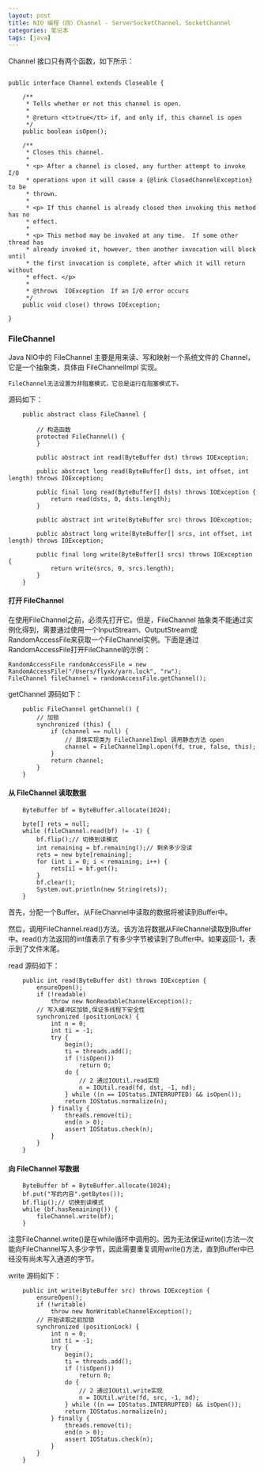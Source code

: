 ```yaml
---
layout: post
title: NIO 编程（四）Channel - ServerSocketChannel、SocketChannel
categories: 笔记本
tags: [java]
---
```


Channel 接口只有两个函数，如下所示：

```

public interface Channel extends Closeable {

    /**
     * Tells whether or not this channel is open.
     *
     * @return <tt>true</tt> if, and only if, this channel is open
     */
    public boolean isOpen();

    /**
     * Closes this channel.
     *
     * <p> After a channel is closed, any further attempt to invoke I/O
     * operations upon it will cause a {@link ClosedChannelException} to be
     * thrown.
     *
     * <p> If this channel is already closed then invoking this method has no
     * effect.
     *
     * <p> This method may be invoked at any time.  If some other thread has
     * already invoked it, however, then another invocation will block until
     * the first invocation is complete, after which it will return without
     * effect. </p>
     *
     * @throws  IOException  If an I/O error occurs
     */
    public void close() throws IOException;

}

```

### FileChannel

Java NIO中的 FileChannel 主要是用来读、写和映射一个系统文件的 Channel，它是一个抽象类，具体由 FileChannelImpl 实现。

`FileChannel无法设置为非阻塞模式，它总是运行在阻塞模式下。`

源码如下：

```
	public abstract class FileChannel {

		// 构造函数
		protected FileChannel() {
		}

		public abstract int read(ByteBuffer dst) throws IOException;

		public abstract long read(ByteBuffer[] dsts, int offset, int length) throws IOException;

		public final long read(ByteBuffer[] dsts) throws IOException {
		    return read(dsts, 0, dsts.length);
		}

		public abstract int write(ByteBuffer src) throws IOException;

		public abstract long write(ByteBuffer[] srcs, int offset, int length) throws IOException;

		public final long write(ByteBuffer[] srcs) throws IOException {
		    return write(srcs, 0, srcs.length);
		}
	}

```

#### 打开 FileChannel

在使用FileChannel之前，必须先打开它。但是，FileChannel 抽象类不能通过实例化得到，需要通过使用一个InputStream、OutputStream或RandomAccessFile来获取一个FileChannel实例。下面是通过RandomAccessFile打开FileChannel的示例：

```
RandomAccessFile randomAccessFile = new RandomAccessFile("/Users/flyxk/yarn.lock", "rw");
FileChannel fileChannel = randomAccessFile.getChannel();

```

getChannel 源码如下：

```
	public FileChannel getChannel() {
		// 加锁
	    synchronized (this) {
	        if (channel == null) {
	        	// 具体实现类为 FileChannelImpl 调用静态方法 open
	            channel = FileChannelImpl.open(fd, true, false, this);
	        }
	        return channel;
	    }
	}

```

#### 从 FileChannel 读取数据

```
	ByteBuffer bf = ByteBuffer.allocate(1024);

	byte[] rets = null;
	while (fileChannel.read(bf) != -1) {
	    bf.flip();// 切换到读模式
	    int remaining = bf.remaining();// 剩余多少没读
	    rets = new byte[remaining];
	    for (int i = 0; i < remaining; i++) {
	        rets[i] = bf.get();
	    }
	    bf.clear();
	    System.out.println(new String(rets));
	}

```

首先，分配一个Buffer。从FileChannel中读取的数据将被读到Buffer中。

然后，调用FileChannel.read()方法。该方法将数据从FileChannel读取到Buffer中。read()方法返回的int值表示了有多少字节被读到了Buffer中。如果返回-1，表示到了文件末尾。

read 源码如下：

```
	public int read(ByteBuffer dst) throws IOException {
	    ensureOpen();
	    if (!readable)
	        throw new NonReadableChannelException();
	    // 写入缓冲区加锁,保证多线程下安全性
	    synchronized (positionLock) {
	        int n = 0;
	        int ti = -1;
	        try {
	            begin();
	            ti = threads.add();
	            if (!isOpen())
	                return 0;
	            do {
	                // 2 通过IOUtil.read实现
	                n = IOUtil.read(fd, dst, -1, nd);
	            } while ((n == IOStatus.INTERRUPTED) && isOpen());
	            return IOStatus.normalize(n);
	        } finally {
	            threads.remove(ti);
	            end(n > 0);
	            assert IOStatus.check(n);
	        }
	    }
	}

```

#### 向 FileChannel 写数据

```
	ByteBuffer bf = ByteBuffer.allocate(1024);
	bf.put("写的内容".getBytes());
	bf.flip();// 切换到读模式
	while (bf.hasRemaining()) {
	    fileChannel.write(bf);
	}

```

注意FileChannel.write()是在while循环中调用的。因为无法保证write()方法一次能向FileChannel写入多少字节，因此需要重复调用write()方法，直到Buffer中已经没有尚未写入通道的字节。

write 源码如下：

```
	public int write(ByteBuffer src) throws IOException {
	    ensureOpen();
	    if (!writable)
	        throw new NonWritableChannelException();
	    // 开始读取之前加锁
	    synchronized (positionLock) {
	        int n = 0;
	        int ti = -1;
	        try {
	            begin();
	            ti = threads.add();
	            if (!isOpen())
	                return 0;
	            do {
	                // 2 通过IOUtil.write实现
	                n = IOUtil.write(fd, src, -1, nd);
	            } while ((n == IOStatus.INTERRUPTED) && isOpen());
	            return IOStatus.normalize(n);
	        } finally {
	            threads.remove(ti);
	            end(n > 0);
	            assert IOStatus.check(n);
	        }
	    }
	}

```
